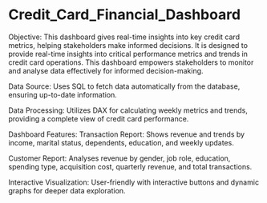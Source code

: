 # Credit_Card_Financial_Dashboard

Objective: This dashboard gives real-time insights into key credit card metrics, helping stakeholders make informed decisions. It is designed to provide real-time insights into critical performance metrics and trends in credit card operations. 
This dashboard empowers stakeholders to monitor and analyse data effectively for informed decision-making.

Data Source: Uses SQL to fetch data automatically from the database, ensuring up-to-date information.

Data Processing: Utilizes DAX for calculating weekly metrics and trends, providing a complete view of credit card performance.

Dashboard Features:
Transaction Report: Shows revenue and trends by income, marital status, dependents, education, and weekly updates.

Customer Report: Analyses revenue by gender, job role, education, spending type, acquisition cost, quarterly revenue, and total transactions.

Interactive Visualization: User-friendly with interactive buttons and dynamic graphs for deeper data exploration.
